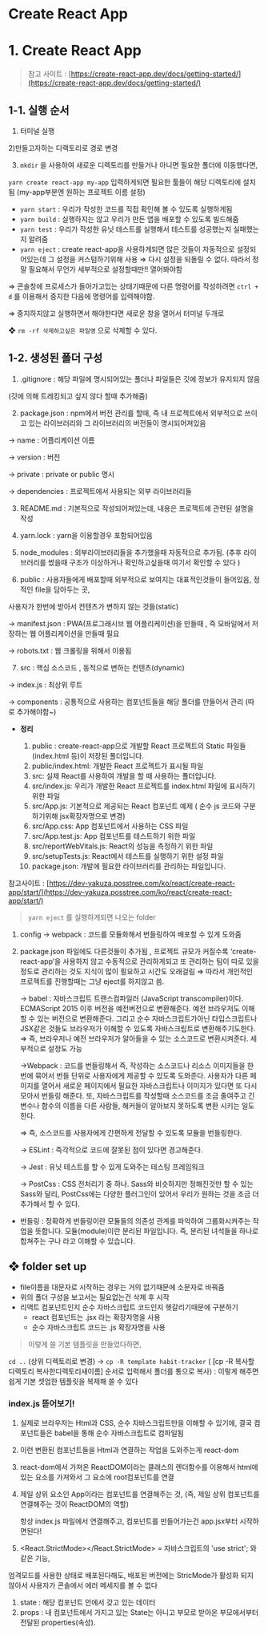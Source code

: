 # Create React App

# 1. Create React App

> 참고 사이트 : [https://create-react-app.dev/docs/getting-started/](https://create-react-app.dev/docs/getting-started/)
> 

## 1-1. 실행 순서

1) 터미널 실행

2)만들고자하는 디랙토리로 경로 변경 

3) `mkdir` 을 사용하여 새로운 디렉토리를 만들거나 아니면 필요한 폴더에 이동했다면,

`yarn create react-app my-app` 입력하게되면 필요한 툴들이 해당 디렉토리에 설치됨 (my-app부분엔 원하는 프로젝트 이름 설정)

- `yarn start` : 우리가 작성한 코드를 직접 확인해 볼 수 있도록 실행하게됨
- `yarn build` : 실행하지는 않고 우리가 만든 앱을 배포할 수 있도록 빌드해줌
- `yarn test` : 우리가 작성한 유닛 테스트를 실행해서 테스트를 성공했는지 실패했는지 알려줌
- `yarn eject` : create react-app을 사용하게되면 많은 것들이 자동적으로 설정되어있는데  그 설정을 커스텀하기위해 사용 ⇒ 다시 설정을 되돌릴 수 없다. 따라서 정말 필요해서 무언가 세부적으로 설정할때만!! 열어봐야함

⇒ 콘솔창에 프로세스가 돌아가고있는 상태기때문에 다른 명령어를 작성하려면 `ctrl + d` 를 이용해서 중지한 다음에 명령어를 입력해야함.

⇒ 중지하지않고 실행하면서 해야한다면 새로운 창을 열어서 터미널 두개로

❖ `rm -rf 삭제하고싶은 파일명` 으로 삭제할 수 있다.

## 1-2. 생성된 폴더 구성

1) .gitignore : 해당 파일에 명시되어있는 폴더나 파일들은 깃에 정보가 유지되지 않음

 (깃에 의해 트레킹되고 싶지 않다 할때 추가해줌)

2) package.json : npm에서 버전 관리를 할때, 즉 내 프로젝트에서 외부적으로 쓰이고 있는 라이브러리와 그 라이브러리의 버전들이 명시되어져있음

→ name : 어플리케이션 이름

→ version : 버전

→ private : private or public 명시

→ dependencies : 프로젝트에서 사용되는 외부 라이브러리들

3) README.md : 기본적으로 작성되어져있는데, 내용은 프로젝트에 관련된 설명을 작성

4) yarn.lock : yarn을 이용할경우 포함되어있음

5) node_modules : 외부라이브러리들을 추가했을때 자동적으로 추가됨. (추후 라이브러리를 썼을때 구조가 이상하거나 확인하고싶을때 여기서 확인할 수 있다 )

6) public : 사용자들에게 배포할때 외부적으로 보여지는 대표적인것들이 들어있음, 정적인 file을 담아두는 곳,

사용자가 한번에 받아서 컨텐츠가 변하지 않는 것들(static)

→ manifest.json : PWA(프로그래시브 웹 어플리케이션)을 만들때 , 즉 모바일에서 저장하는 웹 어플리케이션을 만들때 필요

→ robots.txt : 웹 크롤링을 위해서 이용됨

7) src : 핵심 소스코드 , 동적으로 변하는 컨텐츠(dynamic)

→ index.js : 최상위 루트

→ components : 공통적으로 사용하는 컴포넌트들을 해당 폴더를 만들어서 관리 (따로 추가해야함~)

- **정리**
    
    1. public : create-react-app으로 개발할 React 프로젝트의 Static 파일들(index.html 등)이 저장된 폴더입니다.
    2. public/index.html: 개발한 React 프로젝트가 표시될 파일
    3. src: 실제 React를 사용하여 개발을 할 때 사용하는 폴더입니다.
    4. src/index.js: 우리가 개발한 React 프로젝트를 index.html 파일에 표시하기 위한 파일
    5. src/App.js: 기본적으로 제공되는 React 컴포넌트 예제 ( 순수 js 코드와 구분하기위해 jsx확장자명으로 변경)
    6. src/App.css: App 컴포넌트에서 사용하는 CSS 파일
    7. src/App.test.js: App 컴포넌트를 테스트하기 위한 파일
    8. src/reportWebVitals.js: React의 성능을 측정하기 위한 파일
    9. src/setupTests.js: React에서 테스트를 실행하기 위한 설정 파일
    10. package.json: 개발에 필요한 라이브러리를 관리하는 파일입니다.
    

참고사이트 : [https://dev-yakuza.posstree.com/ko/react/create-react-app/start/](https://dev-yakuza.posstree.com/ko/react/create-react-app/start/)

> `yarn eject` 를 실행하게되면 나오는 folder

1) config
     → webpack : 코드를 모듈화해서 번들링하여 배포할 수 있게 도와줌 
2) package.json 파일에도 다른것들이 추가됨 , 프로젝트 규모가 커질수록 ‘create-react-app’을 사용하지 않고 수동적으로 관리하게되고 또 관리하는 팀이 따로 있을 정도로 관리하는 것도 지식이 많이 필요하고 시간도 오래걸림 ⇒ 따라서 개인적인 프로젝트를 진행할때는 그냥 eject를 하지않고 씀.

      → babel : 자바스크립트 트랜스컴파일러 (JavaScript transcompiler)이다. ECMAScript 2015 이후 버전을 예전버전으로 변환해준다. 예전 브라우저도 이해할 수 있는 버전으로 변환해준다.
그리고 순수 자바스크립트가아닌 타입스크립트나 JSX같은 것들도 브라우저가 이해할 수 있도록 자바스크립트로 변환해주기도한다. 
    ⇒ 즉, 브라우저나 예전 브라우저가 알아들을 수 있는 소스코드로 변환시켜준다. 세부적으로 설정도 가능

      →Webpack : 코드를 번들링해서 즉, 작성하는 소스코드나 리소스 이미지들을 한 번에 묶어서 번들 단위로 사용자에게 제공할 수 있도록 도와준다. 사용자가 다른 페이지를 열어서 새로운 페이지에서 필요한 자바스크립트나 이미지가 있다면 또 다시 모아서 번들링 해준다. 또, 자바스크립트를 작성할때 소스코드를 조금 줄여주고 긴 변수나 함수의 이름을 다른 사람들, 해커들이 알아보지 못하도록 변환 시키는 일도 한다.

      ⇒ 즉, 소스코드를 사용자에게 간편하게 전달할 수 있도록 모듈을 번들링한다.

      → ESLint : 즉각적으로 코드에 잘못된 점이 있다면 경고해준다. 

      → Jest : 유닛 테스트를 할 수 있게 도와주는 테스팅 프레임워크 

      → PostCss : CSS 전처리기 중 하나. Sass와 비슷하지만 정해진것만 할 수 있는 Sass와 달리, PostCss에는 다양한 플러그인이 있어서 우리가 원하는 것을 조금 더 추가해서 할 수 있다.
> 

* 번들링 : 정확하게 번들링이란 모듈들의 의존성 관계를 파악하여 그룹화시켜주는 작업을 뜻합니다. 모듈(module)이란 분리된 파일입니다. 즉, 분리된 녀석들을 하나로 합쳐주는 구나 라고 이해할 수 있습니다.

## ❖ folder set up

- file이름을 대문자로 시작하는 경우는 거의 없기때문에 소문자로 바꿔줌
- 위의 폴더 구성을 보고서는 필요없는건 삭제 후 시작
- 리액트 컴포넌트인지 순수 자바스크립트 코드인지 헷갈리기때문에 구분하기
    - react 컴포넌트는 .jsx 라는 확장자명을 사용
    - 순수 자바스크립트 코드는 .js 확장자명을 사용
    

> 이렇게 쓸 기본 템플릿을 만들었다하면,

`cd ..` (상위 디렉토리로 변경) → `cp -R template habit-tracker` ( [cp -R 복사할디렉토리 복사한디렉토리새이름] 순서로 입력해서 폴더를 통으로 복사) : 이렇게 해주면 쉽게 기본 셋업한  템플릿을 복제해 쓸 수 있다
> 

### 

### index.js 뜯어보기!

1. 실제로 브라우저는 Html과 CSS, 순수 자바스크립트만을 이해할 수 있기에, 결국 컴포넌트들은 babel을 통해 순수 자바스크립트로 컴파일됨
2. 이런 변환된 컴포넌트들을 Html과 연결하는 작업을 도와주는게 react-dom
3. react-dom에서 가져온 ReactDOM이라는 클래스의 렌더함수를 이용해서 html에 있는 요소를 가져와서 그 요소에 root컴포넌트를 연결
4.  제일 상위 요소인 App이라는 컴포넌트를 연결해주는 것, (즉, 제일 상위 컴포넌트를 연결해주는 것이 ReactDOM의 역할)
    
     항상 index.js 파일에서 연결해주고, 컴포넌트를 만들어가는건 app.jsx부터 시작하면된다!
    
5.  <React.StrictMode></React.StrictMode> = 자바스크립트의 'use strict'; 와 같은 기능,

엄격모드를 사용한 상태로 배포된다해도, 배포된 버전에는 StricMode가 활성화 되지 않아서 사용자가 콘솔에서 에러 메세지를 볼 수 없다

1. state : 해당 컴포넌트 안에서 갖고 있는 데이터
2. props : 내 컴포넌트에서 가지고 있는 State는 아니고 부모로 받아온 부모에서부터 전달된 properties(속성).